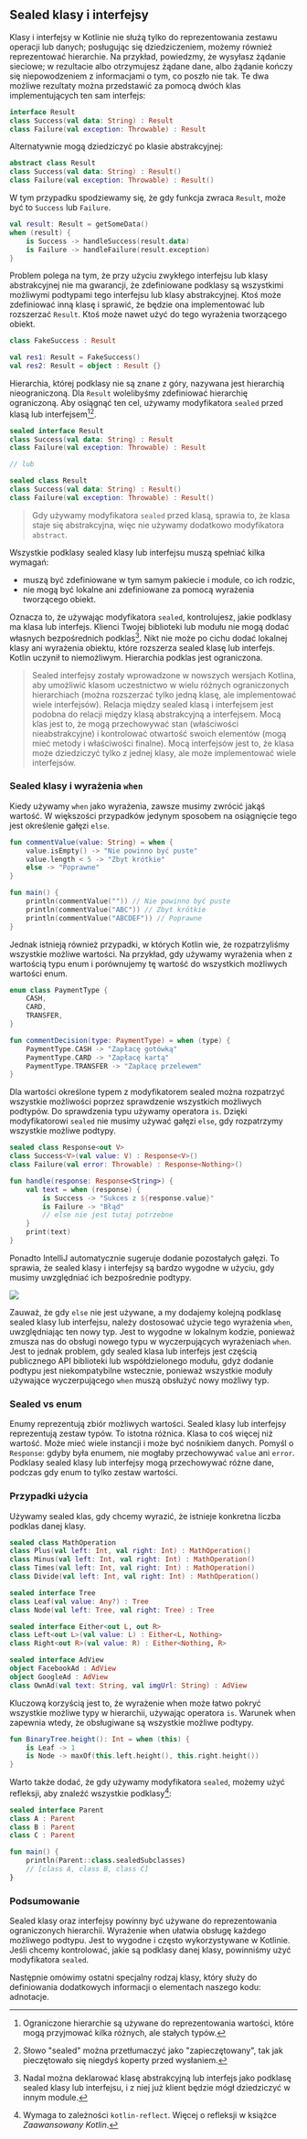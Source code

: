 ## Sealed klasy i interfejsy

Klasy i interfejsy w Kotlinie nie służą tylko do reprezentowania zestawu operacji lub danych; posługując się dziedziczeniem, możemy również reprezentować hierarchie. Na przykład, powiedzmy, że wysyłasz żądanie sieciowe; w rezultacie albo otrzymujesz żądane dane, albo żądanie kończy się niepowodzeniem z informacjami o tym, co poszło nie tak. Te dwa możliwe rezultaty można przedstawić za pomocą dwóch klas implementujących ten sam interfejs:

```kotlin
interface Result
class Success(val data: String) : Result
class Failure(val exception: Throwable) : Result
```

Alternatywnie mogą dziedziczyć po klasie abstrakcyjnej:

```kotlin
abstract class Result
class Success(val data: String) : Result()
class Failure(val exception: Throwable) : Result()
```

W tym przypadku spodziewamy się, że gdy funkcja zwraca `Result`, może być to `Success` lub `Failure`.

```kotlin
val result: Result = getSomeData()
when (result) {
    is Success -> handleSuccess(result.data)
    is Failure -> handleFailure(result.exception)
}
```

Problem polega na tym, że przy użyciu zwykłego interfejsu lub klasy abstrakcyjnej nie ma gwarancji, że zdefiniowane podklasy są wszystkimi możliwymi podtypami tego interfejsu lub klasy abstrakcyjnej. Ktoś może zdefiniować inną klasę i sprawić, że będzie ona implementować lub rozszerzać `Result`. Ktoś może nawet użyć do tego wyrażenia tworzącego obiekt.

```kotlin
class FakeSuccess : Result

val res1: Result = FakeSuccess()
val res2: Result = object : Result {}
```

Hierarchia, której podklasy nie są znane z góry, nazywana jest hierarchią nieograniczoną. Dla `Result` wolelibyśmy zdefiniować hierarchię ograniczoną. Aby osiągnąć ten cel, używamy modyfikatora `sealed` przed klasą lub interfejsem[^15_0][^15_3].

```kotlin
sealed interface Result
class Success(val data: String) : Result
class Failure(val exception: Throwable) : Result

// lub

sealed class Result
class Success(val data: String) : Result()
class Failure(val exception: Throwable) : Result()
```

> Gdy używamy modyfikatora `sealed` przed klasą, sprawia to, że klasa staje się abstrakcyjna, więc nie używamy dodatkowo modyfikatora `abstract`.

Wszystkie podklasy sealed klasy lub interfejsu muszą spełniać kilka wymagań:
* muszą być zdefiniowane w tym samym pakiecie i module, co ich rodzic,
* nie mogą być lokalne ani zdefiniowane za pomocą wyrażenia tworzącego obiekt.

Oznacza to, że używając modyfikatora `sealed`, kontrolujesz, jakie podklasy ma klasa lub interfejs. Klienci Twojej biblioteki lub modułu nie mogą dodać własnych bezpośrednich podklas[^15_2]. Nikt nie może po cichu dodać lokalnej klasy ani wyrażenia obiektu, które rozszerza sealed klasę lub interfejs. Kotlin uczynił to niemożliwym. Hierarchia podklas jest ograniczona.

> Sealed interfejsy zostały wprowadzone w nowszych wersjach Kotlina, aby umożliwić klasom uczestnictwo w wielu różnych ograniczonych hierarchiach (można rozszerzać tylko jedną klasę, ale implementować wiele interfejsów). Relacja między sealed klasą i interfejsem jest podobna do relacji między klasą abstrakcyjną a interfejsem. Mocą klas jest to, że mogą przechowywać stan (właściwości nieabstrakcyjne) i kontrolować otwartość swoich elementów (mogą mieć metody i właściwości finalne). Mocą interfejsów jest to, że klasa może dziedziczyć tylko z jednej klasy, ale może implementować wiele interfejsów.

### Sealed klasy i wyrażenia `when`

Kiedy używamy `when` jako wyrażenia, zawsze musimy zwrócić jakąś wartość. W większości przypadków jedynym sposobem na osiągnięcie tego jest określenie gałęzi `else`.

```kotlin
fun commentValue(value: String) = when {
    value.isEmpty() -> "Nie powinno być puste"
    value.length < 5 -> "Zbyt krótkie"
    else -> "Poprawne"
}

fun main() {
    println(commentValue("")) // Nie powinno być puste
    println(commentValue("ABC")) // Zbyt krótkie
    println(commentValue("ABCDEF")) // Poprawne
}
```

Jednak istnieją również przypadki, w których Kotlin wie, że rozpatrzyliśmy wszystkie możliwe wartości. Na przykład, gdy używamy wyrażenia when z wartością typu enum i porównujemy tę wartość do wszystkich możliwych wartości enum.

```kotlin
enum class PaymentType {
    CASH,
    CARD,
    TRANSFER,
}

fun commentDecision(type: PaymentType) = when (type) {
    PaymentType.CASH -> "Zapłacę gotówką"
    PaymentType.CARD -> "Zapłacę kartą"
    PaymentType.TRANSFER -> "Zapłacę przelewem"
}
```

Dla wartości określone typem z modyfikatorem sealed można rozpatrzyć wszystkie możliwości poprzez sprawdzenie wszystkich możliwych podtypów. Do sprawdzenia typu używamy operatora `is`. Dzięki modyfikatorowi `sealed` nie musimy używać gałęzi `else`, gdy rozpatrzymy wszystkie możliwe podtypy.

```kotlin
sealed class Response<out V>
class Success<V>(val value: V) : Response<V>()
class Failure(val error: Throwable) : Response<Nothing>()

fun handle(response: Response<String>) {
    val text = when (response) {
        is Success -> "Sukces z ${response.value}"
        is Failure -> "Błąd"
        // else nie jest tutaj potrzebne
    }
    print(text)
}
```

Ponadto IntelliJ automatycznie sugeruje dodanie pozostałych gałęzi. To sprawia, że sealed klasy i interfejsy są bardzo wygodne w użyciu, gdy musimy uwzględniać ich bezpośrednie podtypy.

![](remaining_branches.png)

Zauważ, że gdy `else` nie jest używane, a my dodajemy kolejną podklasę sealed klasy lub interfejsu, należy dostosować użycie tego wyrażenia `when`, uwzględniając ten nowy typ. Jest to wygodne w lokalnym kodzie, ponieważ zmusza nas do obsługi nowego typu w wyczerpujących wyrażeniach `when`. Jest to jednak problem, gdy sealed klasa lub interfejs jest częścią publicznego API biblioteki lub współdzielonego modułu, gdyż dodanie podtypu jest niekompatybilne wstecznie, ponieważ wszystkie moduły używające wyczerpującego `when` muszą obsłużyć nowy możliwy typ.

### Sealed vs enum

Enumy reprezentują zbiór możliwych wartości. Sealed klasy lub interfejsy reprezentują zestaw typów. To istotna różnica. Klasa to coś więcej niż wartość. Może mieć wiele instancji i może być nośnikiem danych. Pomyśl o `Response`: gdyby była enumem, nie mogłaby przechowywać `value` ani `error`. Podklasy sealed klasy lub interfejsy mogą przechowywać różne dane, podczas gdy enum to tylko zestaw wartości.

### Przypadki użycia

Używamy sealed klas, gdy chcemy wyrazić, że istnieje konkretna liczba podklas danej klasy.

```kotlin
sealed class MathOperation
class Plus(val left: Int, val right: Int) : MathOperation()
class Minus(val left: Int, val right: Int) : MathOperation()
class Times(val left: Int, val right: Int) : MathOperation()
class Divide(val left: Int, val right: Int) : MathOperation()

sealed interface Tree
class Leaf(val value: Any?) : Tree
class Node(val left: Tree, val right: Tree) : Tree

sealed interface Either<out L, out R>
class Left<out L>(val value: L) : Either<L, Nothing>
class Right<out R>(val value: R) : Either<Nothing, R>

sealed interface AdView
object FacebookAd : AdView
object GoogleAd : AdView
class OwnAd(val text: String, val imgUrl: String) : AdView
```

Kluczową korzyścią jest to, że wyrażenie when może łatwo pokryć wszystkie możliwe typy w hierarchii, używając operatora `is`. Warunek when zapewnia wtedy, że obsługiwane są wszystkie możliwe podtypy.

```kotlin
fun BinaryTree.height(): Int = when (this) {
    is Leaf -> 1
    is Node -> maxOf(this.left.height(), this.right.height())
}
```

Warto także dodać, że gdy używamy modyfikatora `sealed`, możemy użyć refleksji, aby znaleźć wszystkie podklasy[^15_1]:

```kotlin
sealed interface Parent
class A : Parent
class B : Parent
class C : Parent

fun main() {
    println(Parent::class.sealedSubclasses)
    // [class A, class B, class C]
}
```

### Podsumowanie

Sealed klasy oraz interfejsy powinny być używane do reprezentowania ograniczonych hierarchii. Wyrażenie when ułatwia obsługę każdego możliwego podtypu. Jest to wygodne i często wykorzystywane w Kotlinie. Jeśli chcemy kontrolować, jakie są podklasy danej klasy, powinniśmy użyć modyfikatora `sealed`.

Następnie omówimy ostatni specjalny rodzaj klasy, który służy do definiowania dodatkowych informacji o elementach naszego kodu: adnotacje.

[^15_0]: Ograniczone hierarchie są używane do reprezentowania wartości, które mogą przyjmować kilka różnych, ale stałych typów.
[^15_1]: Wymaga to zależności `kotlin-reflect`. Więcej o refleksji w książce *Zaawansowany Kotlin*.
[^15_2]: Nadal można deklarować klasę abstrakcyjną lub interfejs jako podklasę sealed klasy lub interfejsu, i z niej już klient będzie mógł dziedziczyć w innym module.
[^15_3]: Słowo "sealed" można przetłumaczyć jako "zapieczętowany", tak jak pieczętowało się niegdyś koperty przed wysłaniem.
